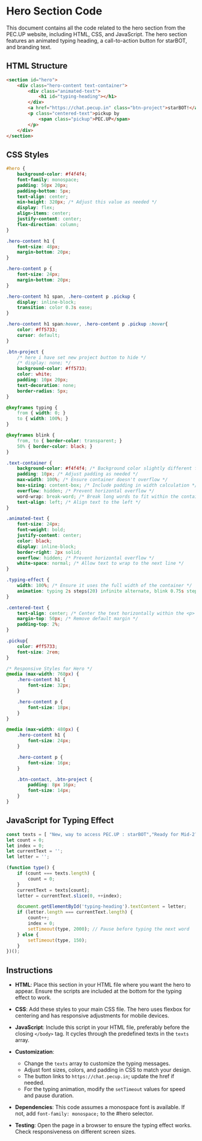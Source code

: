 # Hero Section Code

This document contains all the code related to the hero section from the PEC.UP website, including HTML, CSS, and JavaScript. The hero section features an animated typing heading, a call-to-action button for starBOT, and branding text.

## HTML Structure

```html
<section id="hero">
    <div class="hero-content text-container">
        <div class="animated-text">
            <h1 id="typing-heading"></h1>
        </div>
        <a href="https://chat.pecup.in" class="btn-project">starBOT!</a>
        <p class="centered-text">pickup by
            <span class="pickup">PEC.UP</span>
        </p>
    </div>
</section>
```

## CSS Styles

```css
#hero {
    background-color: #f4f4f4;
    font-family: monospace;
    padding: 50px 20px;
    padding-bottom: 5px;
    text-align: center;
    min-height: 320px; /* Adjust this value as needed */
    display: flex;
    align-items: center;
    justify-content: center;
    flex-direction: column;
}

.hero-content h1 {
    font-size: 48px;
    margin-bottom: 20px;
}

.hero-content p {
    font-size: 24px;
    margin-bottom: 20px;
}

.hero-content h1 span, .hero-content p .pickup {
    display: inline-block;
    transition: color 0.3s ease;
}

.hero-content h1 span:hover, .hero-content p .pickup :hover{
    color: #ff5733;
    cursor: default;
}

.btn-project {
    /* here i have set new project button to hide */
    /* display: none; */
    background-color: #ff5733;
    color: white;
    padding: 10px 20px;
    text-decoration: none;
    border-radius: 5px;
}

@keyframes typing {
    from { width: 0; }
    to { width: 100%; }
}

@keyframes blink {
    from, to { border-color: transparent; }
    50% { border-color: black; }
}

.text-container {
    background-color: #f4f4f4; /* Background color slightly different from white */
    padding: 10px; /* Adjust padding as needed */
    max-width: 100%; /* Ensure container doesn't overflow */
    box-sizing: content-box; /* Include padding in width calculation */
    overflow: hidden; /* Prevent horizontal overflow */
    word-wrap: break-word; /* Break long words to fit within the container */
    text-align: left; /* Align text to the left */
}

.animated-text {
    font-size: 24px;
    font-weight: bold;
    justify-content: center;
    color: black;
    display: inline-block;
    border-right: 2px solid;
    overflow: hidden; /* Prevent horizontal overflow */
    white-space: normal; /* Allow text to wrap to the next line */
}

.typing-effect {
    width: 100%; /* Ensure it uses the full width of the container */
    animation: typing 2s steps(20) infinite alternate, blink 0.75s step-end infinite;
}

.centered-text {
    text-align: center; /* Center the text horizontally within the <p> tag */
    margin-top: 50px; /* Remove default margin */
    padding-top: 2%;
}

.pickup{
    color: #ff5733;
    font-size: 2rem;
}

/* Responsive Styles for Hero */
@media (max-width: 768px) {
    .hero-content h1 {
        font-size: 32px;
    }

    .hero-content p {
        font-size: 18px;
    }
}

@media (max-width: 480px) {
    .hero-content h1 {
        font-size: 24px;
    }

    .hero-content p {
        font-size: 16px;
    }

    .btn-contact, .btn-project {
        padding: 8px 16px;
        font-size: 14px;
    }
}
```

## JavaScript for Typing Effect

```javascript
const texts = [ "New, way to access PEC.UP : starBOT","Ready for Mid-2?","Bored with studies? Not anymore!","resources that are actually useful", "Made for students, by students!"];
let count = 0;
let index = 0;
let currentText = '';
let letter = '';

(function type() {
    if (count === texts.length) {
        count = 0;
    }
    currentText = texts[count];
    letter = currentText.slice(0, ++index);

    document.getElementById('typing-heading').textContent = letter;
    if (letter.length === currentText.length) {
        count++;
        index = 0;
        setTimeout(type, 2000); // Pause before typing the next word
    } else {
        setTimeout(type, 150);
    }
})();
```

## Instructions

- **HTML**: Place this section in your HTML file where you want the hero to appear. Ensure the scripts are included at the bottom for the typing effect to work.

- **CSS**: Add these styles to your main CSS file. The hero uses flexbox for centering and has responsive adjustments for mobile devices.

- **JavaScript**: Include this script in your HTML file, preferably before the closing `</body>` tag. It cycles through the predefined texts in the `texts` array.

- **Customization**: 
  - Change the `texts` array to customize the typing messages.
  - Adjust font sizes, colors, and padding in CSS to match your design.
  - The button links to `https://chat.pecup.in`; update the href if needed.
  - For the typing animation, modify the `setTimeout` values for speed and pause duration.

- **Dependencies**: This code assumes a monospace font is available. If not, add `font-family: monospace;` to the #hero selector.

- **Testing**: Open the page in a browser to ensure the typing effect works. Check responsiveness on different screen sizes.